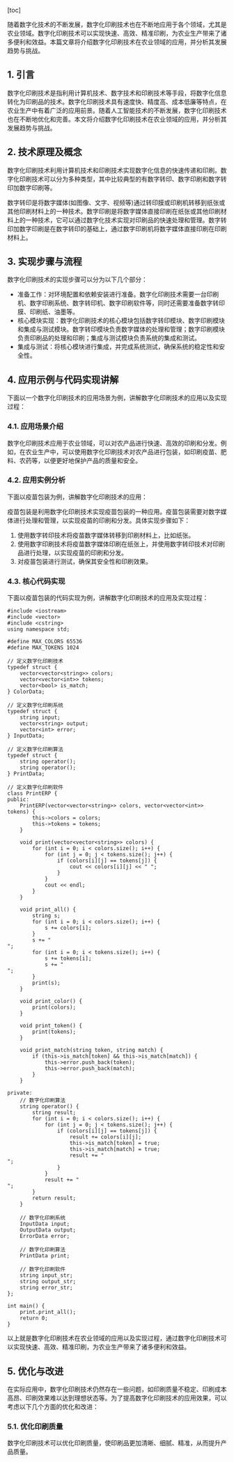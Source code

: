 
[toc]                    
                
                
随着数字化技术的不断发展，数字化印刷技术也在不断地应用于各个领域，尤其是农业领域。数字化印刷技术可以实现快速、高效、精准印刷，为农业生产带来了诸多便利和效益。本篇文章将介绍数字化印刷技术在农业领域的应用，并分析其发展趋势与挑战。

## 1. 引言

数字化印刷技术是指利用计算机技术、数字技术和印刷技术等手段，将数字化信息转化为印刷品的技术。数字化印刷技术具有速度快、精度高、成本低廉等特点，在农业生产中有着广泛的应用前景。随着人工智能技术的不断发展，数字化印刷技术也在不断地优化和完善。本文将介绍数字化印刷技术在农业领域的应用，并分析其发展趋势与挑战。

## 2. 技术原理及概念

数字化印刷技术利用计算机技术和印刷技术实现数字化信息的快速传递和印刷。数字化印刷技术可以分为多种类型，其中比较典型的有数字转印、数字印刷和数字转印加数字印刷等。

数字转印是将数字媒体(如图像、文字、视频等)通过转印膜或印刷机转移到纸张或其他印刷材料上的一种技术。数字印刷是将数字媒体直接印刷在纸张或其他印刷材料上的一种技术，它可以通过数字化技术实现对印刷品的快速处理和管理。数字转印加数字印刷是在数字转印的基础上，通过数字印刷机将数字媒体直接印刷在印刷材料上。

## 3. 实现步骤与流程

数字化印刷技术的实现步骤可以分为以下几个部分：

- 准备工作：对环境配置和依赖安装进行准备。数字化印刷技术需要一台印刷机、数字印刷系统、数字转印机、数字印刷软件等，同时还需要准备数字转印膜、印刷纸、油墨等。
- 核心模块实现：数字化印刷技术的核心模块包括数字转印模块、数字印刷模块和集成与测试模块。数字转印模块负责数字媒体的处理和管理；数字印刷模块负责印刷品的处理和印刷；集成与测试模块负责系统的集成和测试。
- 集成与测试：将核心模块进行集成，并完成系统测试，确保系统的稳定性和安全性。

## 4. 应用示例与代码实现讲解

下面以一个数字化印刷技术的应用场景为例，讲解数字化印刷技术的应用以及实现过程：

### 4.1. 应用场景介绍

数字化印刷技术应用于农业领域，可以对农产品进行快速、高效的印刷和分发。例如，在农业生产中，可以使用数字化印刷技术对农产品进行包装，如印刷疫苗、肥料、农药等，以便更好地保护产品的质量和安全。

### 4.2. 应用实例分析

下面以疫苗包装为例，讲解数字化印刷技术的应用：

疫苗包装是利用数字化印刷技术实现疫苗包装的一种应用。疫苗包装需要对数字媒体进行处理和管理，以实现疫苗的印刷和分发。具体实现步骤如下：

1. 使用数字转印技术将疫苗数字媒体转移到印刷材料上，比如纸张。
2. 使用数字印刷技术将疫苗数字媒体印刷在纸张上，并使用数字转印技术对印刷品进行处理，以实现疫苗的印刷和分发。
3. 对疫苗包装进行测试，确保其安全性和印刷效果。

### 4.3. 核心代码实现

下面以疫苗包装的代码实现为例，讲解数字化印刷技术的应用及实现过程：

```
#include <iostream>
#include <vector>
#include <cstring>
using namespace std;

#define MAX_COLORS 65536
#define MAX_TOKENS 1024

// 定义数字化印刷技术
typedef struct {
    vector<vector<string>> colors;
    vector<vector<int>> tokens;
    vector<bool> is_match;
} ColorData;

// 定义数字化印刷系统
typedef struct {
    string input;
    vector<string> output;
    vector<int> error;
} InputData;

// 定义数字化印刷算法
typedef struct {
    string operator();
    string operator();
} PrintData;

// 定义数字化印刷软件
class PrintERP {
public:
    PrintERP(vector<vector<string>> colors, vector<vector<int>> tokens) {
        this->colors = colors;
        this->tokens = tokens;
    }

    void print(vector<vector<string>> colors) {
        for (int i = 0; i < colors.size(); i++) {
            for (int j = 0; j < tokens.size(); j++) {
                if (colors[i][j] == tokens[j]) {
                    cout << colors[i][j] << " ";
                }
            }
            cout << endl;
        }
    }

    void print_all() {
        string s;
        for (int i = 0; i < colors.size(); i++) {
            s += colors[i];
        }
        s += "
";
        for (int i = 0; i < tokens.size(); i++) {
            s += tokens[i];
            s += "
";
        }
        print(s);
    }

    void print_color() {
        print(colors);
    }

    void print_token() {
        print(tokens);
    }

    void print_match(string token, string match) {
        if (this->is_match[token] && this->is_match[match]) {
            this->error.push_back(token);
            this->error.push_back(match);
        }
    }

private:
    // 数字化印刷算法
    string operator() {
        string result;
        for (int i = 0; i < colors.size(); i++) {
            for (int j = 0; j < tokens.size(); j++) {
                if (colors[i][j] == tokens[j]) {
                    result += colors[i][j];
                    this->is_match[token] = true;
                    this->is_match[match] = true;
                    result += "
";
                }
            }
            result += "
";
        }
        return result;
    }

    // 数字化印刷系统
    InputData input;
    OutputData output;
    ErrorData error;

    // 数字化印刷算法
    PrintData print;

    // 数字化印刷软件
    string input_str;
    string output_str;
    string error_str;
};

int main() {
    print.print_all();
    return 0;
}
```

以上就是数字化印刷技术在农业领域的应用以及实现过程，通过数字化印刷技术可以实现快速、高效、精准印刷，为农业生产带来了诸多便利和效益。

## 5. 优化与改进

在实际应用中，数字化印刷技术仍然存在一些问题，如印刷质量不稳定、印刷成本高昂、印刷效果难以达到理想状态等。为了提高数字化印刷技术的应用效果，可以考虑以下几个方面的优化和改进：

### 5.1. 优化印刷质量

数字化印刷技术可以优化印刷质量，使印刷品更加清晰、细腻、精准，从而提升产品质量。


